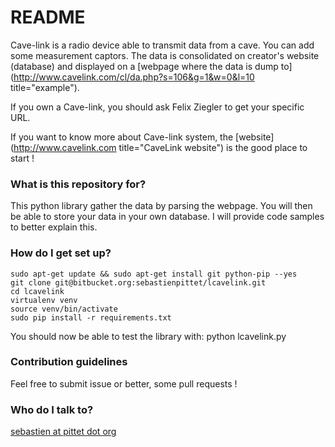 # README #

Cave-link is a radio device able to transmit data from a cave. You can add some measurement captors.
The data is consolidated on creator's website (database) and displayed on a [webpage where the data is dump to](http://www.cavelink.com/cl/da.php?s=106&g=1&w=0&l=10 title="example").

If you own a Cave-link, you should ask Felix Ziegler to get your specific URL.

If you want to know more about Cave-link system, the [website](http://www.cavelink.com title="CaveLink website") is the good place to start !

### What is this repository for? ###

This python library gather the data by parsing the webpage. You will then be able to store your data in your own database.
I will provide code samples to better explain this.

### How do I get set up? ###

    sudo apt-get update && sudo apt-get install git python-pip --yes
    git clone git@bitbucket.org:sebastienpittet/lcavelink.git
    cd lcavelink
    virtualenv venv
    source venv/bin/activate
    sudo pip install -r requirements.txt

You should now be able to test the library with:
    python lcavelink.py

### Contribution guidelines ###

Feel free to submit issue or better, some pull requests !

### Who do I talk to? ###

[sebastien at pittet dot org](https://sebastien.pittet.org)

